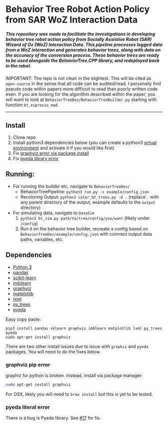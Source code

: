 # Behavior Tree Robot Action Policy from SAR WoZ Interaction Data

##### This repository was made to facilitate the investigations in developing behavior tree robot action policy from Socially Assistive Robot (SAR) Wizard of Oz (WoZ) Interaction Data. This pipeline processes logged data from a WoZ interaction and generates behavior trees, along with data on the accuracy of the conversion process. These behavior trees are ready to be used alongside the BehaviorTree.CPP library, and redeployed back in the robot.

IMPORTANT: The repo is not clean in the slightest. This will be cited as `open-source` in the sense that all code can be audited/read. I personally find pseudo code within papers more difficult to read than poorly written code even. If you are looking for the algorithm described within the paper, you will want to look at `BehaviorTreeDev/BehaviorTreeBuilder.py` starting with function `bt_espresso_mod`.

---
## Install
1. Clone repo
2. Install python3 dependencies below (you can create a  python3 [virtual environment](https://docs.python.org/3/library/venv.html) and activate it if you would like first)
3. Fix [graphviz error via package install](#graphviz-pip-error)
4. Fix [pyeda library error](#pyeda-literal-error)

## Running:
- For running the builder etc, navigate to `BehaviorTreeDev/`
    - BehaviorTreePipeline: `python3 run.py -c example/config.json`
    - Recoloring Output: `python3 color_bt_trees.py -d .` (replace `.` with any parent directory of the output, example defaults to the `output` directory)
- For simulating data, navigate to `DataSim`
    1. `python3 bt_sim.py path/to/tree/config/you/want` (likely under `/config`)
    2. Run it on the behavior tree builder, recreate a config based on `BehaviorTreeDev/example/config.json` with conrrect output data paths, variables, etc.


## Dependencies

- [Python 3](https://www.python.org/downloads/)
- [pandas](https://pandas.pydata.org/pandas-docs/stable/index.html) 
- [scikit-learn](https://scikit-learn.org/stable/index.html)
- [imblearn](https://imbalanced-learn.readthedocs.io/en/stable/index.html)
- [graphviz](https://graphviz.readthedocs.io/en/stable/index.html)
- [matplotlib](https://matplotlib.org/) 
- [lxml](https://lxml.de/)
- [py_trees](https://py-trees.readthedocs.io/en/devel/)
- [pyeda](https://pypi.org/project/pyeda/)

Easy copy paste:
```
pip3 install pandas sklearn graphviz imblearn matplotlib lxml py_trees pyeda
sudo apt-get install graphviz
```
There are two other install issues due to issue with `graphiz` and `pyeda` packages. You will need to do the fixes below.

### graphviz pip error
graphiz for python is broken. Instead, install via package manager:
```bash
sudo apt-get install graphviz
```
For OSX, likely you will need to `brew install` but this is yet to be tested.

### pyeda literal error
There is a bug is Pyeda library. See [#17](https://github.com/interaction-lab/BTFromSARDemostration/issues/17) for fix.



